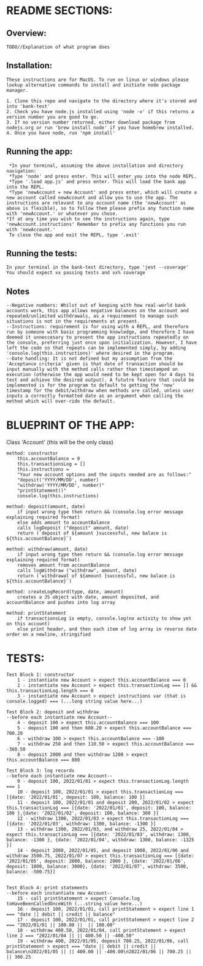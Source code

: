 # README SECTIONS: 

## Overview:
    TODO//Explanation of what program does

## Installation:
    These instructions are for MacOS. To run on linux or windows please lookup alternative commands to install and initiate node package manager.
    
    1. Clone this repo and navigate to the directory where it's stored and into 'bank-test'
    2. Check you have node.js installed using 'node -v' if this returns a version number you are good to go.
    3. If no version number returned, either download package from nodejs.org or run 'brew install node' if you have homebrew installed.
    4. Once you have node, run 'npm install'

## Running the app:
     *In your terminal, assuming the above installation and directory navigation: 
     *Type 'node' and press enter. This will enter you into the node REPL.
     *Type '.load app.js' and press enter. This will load the bank app into the REPL.
     *Type 'newAccount = new Account' and press enter, which will create a new account called newAccount and allow you to use the app. The instructions are relevant to any account name (the 'newAccount' as above is flexible), so to follow them please prefix any function name with 'newAccount.' or whatever you chose.
    *If at any time you wish to see the instructions again, type 'newAccount.instructions' Remember to prefix any functions you run with 'newAccount.'
     To close the app and exit the REPL, type '.exit'

## Running the tests:
    In your terminal in the bank-test directory, type 'jest --coverage' You should expect xx passing tests and xx% coverage


## Notes
    --Negative numbers: Whilst out of keeping with how real-world bank accounts work, this app allows negative balances on the account and repeated/unlimited withdrawals, as a requirement to manage such situations is not in the requirements at present. 
    --Instructions: requirement is for using with a REPL, and therefore run by someone with basic programming knowledge, and therefore I have deemed it unneccesary to present the app instructions repeatedly on the console, preferring just once upon initialization. However, I have left the code so that repeats can be implemented simply, by adding 'console.log(this.instructions)' where desired in the program.
    --Date handling: It is not defined but my assumption from the 'Acceptance criteria' given is that date of transaction should be input manually with the method calls rather than timestamped on execution (otherwise the app would need to be kept open for 4 days to test and achieve the desired output). A fututre feature that could be implemented is for the program to default to getting the 'now' timestamp for the debit/withdraw when methods are called, unless user inputs a correctly formatted date as an argument when calling the method which will over-ride the default.


# BLUEPRINT OF THE APP:

Class 'Account' (this will be the only class)
    
    method: constructor 
        this.accountBalance = 0
        this.transactionsLog = []
        this.instructions = 
        "Your new account options and the inputs needed are as follows:"
        "deposit('YYYY/MM/DD', number)
        "withdraw('YYYY/MM/DD', number)"
        "printStatement()"
        console.log(this.instructions)

    method: deposit(amount, date)
        if input wrong type then return && (console.log error message explaining required format)
        else adds amount to accountBalance
        calls logDeposit ("deposit" amount, date)
        return (`deposit of ${amount }successful, new balace is ${this.accountBalance}`)

    method: withdraw(amount, date)
        if input wrong type then return && (console.log error message explaining required format)
        removes amount from accountBalance 
        calls logWithdraw ("withdraw", amount, date)
        return (`withdrawal of ${amount }successful, new balace is ${this.accountBalance}`)
    
    method: createLogRecord(type, date, amount)
        creates a JS object with date, amount deposited, and accountBalance and pushes into log array

    method: printStatement
        if transactionsLog is empty, console.log(no activity to show yet on this account)
        else print header, and then each item of log array in reverse date order on a newline, stringified


# TESTS:

    Test Block 1: constructor
        1 - instantiate new Account > expect this.accountBalance === 0 
        2 - instantiate new Account > expect this.transactionLog === [] && this.transactionLog.length === 0
        3 - instantiate new Account > expect instructions var (that is console.logged) === (...long string value here...)

    Test Block 2: deposit and withdraw
    --before each instantiate new Account--
        4 - deposit 100 > expect this.accountBalance === 100
        5 - deposit 100 and then 600.20 > expect this.accountBalance === 700.20
        6 - withdraw 100 > expect this.accountBalance === -100
        7 - withdraw 250 and then 110.50 > expect this.accountBalance === -360.50
        8 - deposit 2000 and then withdraw 1200 > expect this.accountBalance === 800

    Test Block 3: log records
    --before each instantiate new Account--
        9 - deposit 100, 2022/01/01 > expect this.transactionLog.length === 1
        10 - deposit 100, 2022/01/01 > expect this.transactionLog === [{date: '2022/01/01', deposit: 100, balance: 100 }]
        11 - deposit 100, 2022/01/01 and deposit 200, 2022/01/02 > expect this.transactionLog === [{date: '2022/01/01', deposit: 100, balance: 100 },{date: '2022/01/02', deposit: 100, balance: 300 }]
        12 - withdraw 1300, 2022/01/03 > expect this.transactionLog === [{date: '2022/01/03', withdraw: 1300, balance: -1300 }]
        13 - withdraw 1300, 2022/01/03, and withdraw 25, 2022/01/04 > expect this.transactionLog === [{date: '2022/01/03', withdraw: 1300, balance: -1300 }, {date: '2022/01/04', withdraw: 1300, balance: -1325 }]
        14 - deposit 2000, 2022/01/05, and deposit 1000, 2022/01/06 and withdraw 3500.75, 2022/01/07 > expect this.transactionLog === [{date: '2022/01/05', deposit: 2000, balance: 2000 }, {date: '2022/01/06', deposit: 1000, balance: 3000}, {date: '2022/01/07', withdraw: 3500, balance: -500.75}]


    Test Block 4: print statements
    --before each instantiate new Account--
        15 - call printStatement > expect Console.log toHaveBeenCalledOnceWith (...string value here...)
        16 - deposit 100, 2022/01/01, call printStatement > expect line 1 === "date || debit || credit || balance"
        17 - deposit 100, 2022/01/01, call printStatement > expect line 2 === "2022/01/01 || 100.00 ||  || 100.00"
        18 - withdraw 400.50, 2022/01/04, call printStatement > expect line 2 === "2022/01/04 || || 400.50 || -400.50"
        19 - withdraw 400, 2022/01/05, deposit 700.25, 2022/01/06, call printStatement > expect === "date || debit || credit || balance\n2022/01/05 || || 400.00 || -400.00\n2022/01/06 || 700.25 ||  || 300.25











